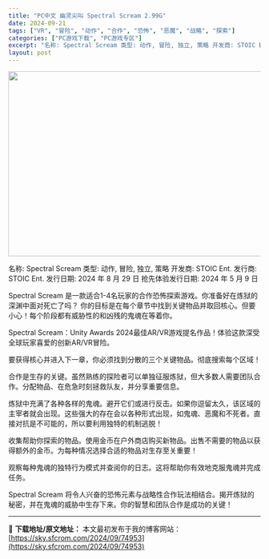 ```yaml
---
title: "PC中文 幽灵尖叫 Spectral Scream 2.99G"
date: 2024-09-21
tags: ["VR", "冒险", "动作", "合作", "恐怖", "恶魔", "战略", "探索"]
categories: ["PC游戏下载", "PC游戏专区"]
excerpt: "名称: Spectral Scream 类型: 动作, 冒险, 独立, 策略 开发商: STOIC Ent. 发行商: STOIC Ent. 发行日期: 2024 年 8 月 29 日 抢先体验发行日期: 2024 年 5 月 9 日 Spectral Scream 是一款适合1-4名玩家的合作恐怖&hellip;"
layout: post
---
```


<img class="aligncenter size-full wp-image-74954" src="https://sky.sfcrom.com/wp-content/uploads/2024/09/2024092105181857.webp" alt="" width="660" height="370" />

名称: Spectral Scream
类型: 动作, 冒险, 独立, 策略
开发商: STOIC Ent.
发行商: STOIC Ent.
发行日期: 2024 年 8 月 29 日
抢先体验发行日期: 2024 年 5 月 9 日

Spectral Scream 是一款适合1-4名玩家的合作恐怖探索游戏。你准备好在炼狱的深渊中面对死亡了吗？ 你的目标是在每个章节中找到关键物品并取回核心。但要小心！每个阶段都有威胁性的和凶残的鬼魂在等着你。

Spectral Scream：Unity Awards 2024最佳AR/VR游戏提名作品！体验这款深受全球玩家喜爱的创新AR/VR冒险。

要获得核心并进入下一章，你必须找到分散的三个关键物品。彻底搜索每个区域！

合作是生存的关键。虽然熟练的探险者可以单独征服炼狱，但大多数人需要团队合作。分配物品、在危急时刻拯救队友，并分享重要信息。

炼狱中充满了各种各样的鬼魂。避开它们或进行反击。如果你逗留太久，该区域的主宰者就会出现。这些强大的存在会以各种形式出现，如鬼魂、恶魔和不死者。直接对抗是不可能的，所以要利用独特的机制逃脱！

收集帮助你探索的物品。使用金币在户外商店购买新物品。出售不需要的物品以获得额外的金币。为每种情况选择合适的物品对生存至关重要！

观察每种鬼魂的独特行为模式并查阅你的日志。这将帮助你有效地克服鬼魂并完成任务。

Spectral Scream 将令人兴奋的恐怖元素与战略性合作玩法相结合。揭开炼狱的秘密，并在鬼魂的威胁中生存下来。你的智慧和团队合作是成功的关键！

---
📖 **下载地址/原文地址：** 本文最初发布于我的博客网站：[https://sky.sfcrom.com/2024/09/74953](https://sky.sfcrom.com/2024/09/74953)

